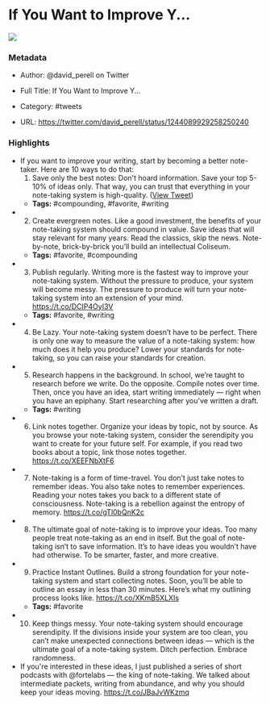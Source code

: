 # If You Want to Improve Y...

![](https://pbs.twimg.com/profile_images/1341406620107091968/Cxxf4Uf5.jpg)

### Metadata

- Author: @david_perell on Twitter
- Full Title: If You Want to Improve Y...
- Category: #tweets


- URL: https://twitter.com/david_perell/status/1244089929258250240

### Highlights

- If you want to improve your writing, start by becoming a better note-taker.
  Here are 10 ways to do that:
  1. Save only the best notes: Don't hoard information. Save your top 5-10% of ideas only. That way, you can trust that everything in your note-taking system is high-quality. ([View Tweet](https://twitter.com/david_perell/status/1244089929258250240))
    - **Tags:** #compounding, #favorite, #writing
- 2. Create evergreen notes.
  Like a good investment, the benefits of your note-taking system should compound in value. Save ideas that will stay relevant for many years. Read the classics, skip the news. Note-by-note, brick-by-brick you’ll build an intellectual Coliseum.
    - **Tags:** #favorite, #compounding
- 3. Publish regularly.
  Writing more is the fastest way to improve your note-taking system. Without the pressure to produce, your system will become messy. The pressure to produce will turn your note-taking system into an extension of your mind.
  https://t.co/DCIP4OyI3V
    - **Tags:** #favorite, #writing
- 4. Be Lazy. 
  Your note-taking system doesn’t have to be perfect. There is only one way to measure the value of a note-taking system: how much does it help you produce? Lower your standards for note-taking, so you can raise your standards for creation.
- 5. Research happens in the background.
  In school, we’re taught to research before we write. Do the opposite. Compile notes over time. Then, once you have an idea, start writing immediately — right when you have an epiphany. Start researching after you've written a draft.
    - **Tags:** #writing
- 6. Link notes together.
  Organize your ideas by topic, not by source. As you browse your note-taking system, consider the serendipity you want to create for your future self. For example, if you read two books about a topic, link those notes together. 
  https://t.co/XEEFNbXtF6
- 7. Note-taking is a form of time-travel.
  You don’t just take notes to remember ideas. You also take notes to remember experiences. Reading your notes takes you back to a different state of consciousness. Note-taking is a rebellion against the entropy of memory. https://t.co/gTl0bQnK2c
- 8. The ultimate goal of note-taking is to improve your ideas.
  Too many people treat note-taking as an end in itself. But the goal of note-taking isn’t to save information. It’s to have ideas you wouldn’t have had otherwise. To be smarter, faster, and more creative.
- 9. Practice Instant Outlines. 
  Build a strong foundation for your note-taking system and start collecting notes. Soon, you’ll be able to outline an essay in less than 30 minutes. Here’s what my outlining process looks like.
  https://t.co/XKmB5XLXIs
    - **Tags:** #favorite
- 10. Keep things messy.
  Your note-taking system should encourage serendipity. If the divisions inside your system are too clean, you can’t make unexpected connections between ideas — which is the ultimate goal of a note-taking system. Ditch perfection. Embrace randomness.
- If you're interested in these ideas, I just published a series of short podcasts with @fortelabs — the king of note-taking.
  We talked about intermediate packets, writing from abundance, and why you should keep your ideas moving.
  https://t.co/JBaJvWKzmq
